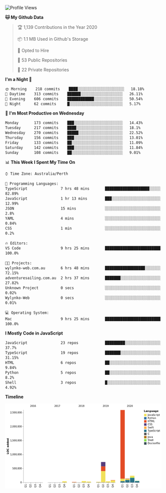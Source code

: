 <!--START_SECTION:waka-->
![Profile Views](http://img.shields.io/badge/Profile%20Views-0-blue)

**🐱 My Github Data** 

> 🏆 1,139 Contributions in the Year 2020
 > 
> 📦 1.1 MB Used in Github's Storage 
 > 
> 💼 Opted to Hire
 > 
> 📜 53 Public Repositories 
 > 
> 🔑 22 Private Repositories  
 > 
**I'm a Night 🦉** 

```text
🌞 Morning    218 commits    ████░░░░░░░░░░░░░░░░░░░░░   18.18% 
🌆 Daytime    313 commits    ██████░░░░░░░░░░░░░░░░░░░   26.11% 
🌃 Evening    606 commits    ████████████░░░░░░░░░░░░░   50.54% 
🌙 Night      62 commits     █░░░░░░░░░░░░░░░░░░░░░░░░   5.17%

```
📅 **I'm Most Productive on Wednesday** 

```text
Monday       173 commits    ███░░░░░░░░░░░░░░░░░░░░░░   14.43% 
Tuesday      217 commits    ████░░░░░░░░░░░░░░░░░░░░░   18.1% 
Wednesday    270 commits    █████░░░░░░░░░░░░░░░░░░░░   22.52% 
Thursday     156 commits    ███░░░░░░░░░░░░░░░░░░░░░░   13.01% 
Friday       133 commits    ██░░░░░░░░░░░░░░░░░░░░░░░   11.09% 
Saturday     142 commits    ███░░░░░░░░░░░░░░░░░░░░░░   11.84% 
Sunday       108 commits    ██░░░░░░░░░░░░░░░░░░░░░░░   9.01%

```


📊 **This Week I Spent My Time On** 

```text
⌚︎ Time Zone: Australia/Perth

💬 Programming Languages: 
TypeScript               7 hrs 48 mins       ████████████████████░░░░░   82.89% 
JavaScript               1 hr 13 mins        ███░░░░░░░░░░░░░░░░░░░░░░   12.99% 
JSON                     15 mins             ░░░░░░░░░░░░░░░░░░░░░░░░░   2.8% 
YAML                     4 mins              ░░░░░░░░░░░░░░░░░░░░░░░░░   0.84% 
CSS                      1 min               ░░░░░░░░░░░░░░░░░░░░░░░░░   0.2%

🔥 Editors: 
VS Code                  9 hrs 25 mins       █████████████████████████   100.0%

🐱‍💻 Projects: 
wylynko-web.com.au       6 hrs 48 mins       ██████████████████░░░░░░░   72.15% 
adventuresailing.com.au  2 hrs 37 mins       ███████░░░░░░░░░░░░░░░░░░   27.82% 
Unknown Project          0 secs              ░░░░░░░░░░░░░░░░░░░░░░░░░   0.02% 
Wylynko-Web              0 secs              ░░░░░░░░░░░░░░░░░░░░░░░░░   0.01%

💻 Operating System: 
Mac                      9 hrs 25 mins       █████████████████████████   100.0%

```

**I Mostly Code in JavaScript** 

```text
JavaScript               23 repos            █████████░░░░░░░░░░░░░░░░   37.7% 
TypeScript               19 repos            ███████░░░░░░░░░░░░░░░░░░   31.15% 
HTML                     6 repos             ██░░░░░░░░░░░░░░░░░░░░░░░   9.84% 
Python                   5 repos             ██░░░░░░░░░░░░░░░░░░░░░░░   8.2% 
Shell                    3 repos             █░░░░░░░░░░░░░░░░░░░░░░░░   4.92%

```


**Timeline**

![Chart not found](https://raw.githubusercontent.com/NWylynko/NWylynko/master/charts/bar_graph.png) 


<!--END_SECTION:waka-->
